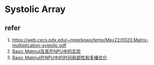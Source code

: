 # Systolic Array



## refer
1. https://web.cecs.pdx.edu/~mperkows/temp/May22/0020.Matrix-multiplication-systolic.pdf
1. [Basic Matmul及其在NPU中的实现](https://zhuanlan.zhihu.com/p/6965244634)
1. [Basic Matmul在NPU中的时间局部性和多播优化](https://zhuanlan.zhihu.com/p/20965994920)
